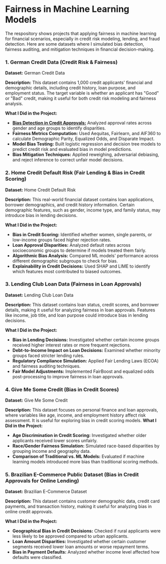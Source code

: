 # Fairness in Machine Learning Models

The respository shows projects that applying fairness in machine learning for financial scenarios, especially in credit risk modeling, lending, and fraud detection. Here are some datasets where I simulated bias detection, fairness auditing, and mitigation techniques in financial decision-making.

### 1. German Credit Data (Credit Risk & Fairness)

**Dataset:** German Credit Data

**Description:** This dataset contains 1,000 credit applicants' financial and demographic details, including credit history, loan purpose, and employment status. The target variable is whether an applicant has "Good" or "Bad" credit, making it useful for both credit risk modeling and fairness analysis.

**What I Did in the Project:**

- **[Bias Detection in Credit Approvals:](https://github.com/MiltonGreat/Bias-Detection.git)** Analyzed approval rates across gender and age groups to identify disparities.
- **Fairness Metrics Computation:** Used Aequitas, Fairlearn, and AIF360 to calculate Demographic Parity, Equalized Odds, and Disparate Impact.
- **Model Bias Testing:** Built logistic regression and decision tree models to predict credit risk and evaluated bias in model predictions.
- **Bias Mitigation Techniques:** Applied reweighing, adversarial debiasing, and reject inference to correct unfair model decisions.

### 2. Home Credit Default Risk (Fair Lending & Bias in Credit Scoring)

**Dataset:** Home Credit Default Risk

**Description:** This real-world financial dataset contains loan applications, borrower demographics, and credit history information. Certain demographic features, such as gender, income type, and family status, may introduce bias in lending decisions.

**What I Did in the Project:**

- **Bias in Credit Scoring:** Identified whether women, single parents, or low-income groups faced higher rejection rates.
- **Loan Approval Disparities:** Analyzed default rates across socioeconomic groups to determine if models treated them fairly.
- **Algorithmic Bias Analysis:** Compared ML models' performance across different demographic subgroups to check for bias.
- **Explainability in Credit Decisions:** Used SHAP and LIME to identify which features most contributed to biased outcomes.

### 3. Lending Club Loan Data (Fairness in Loan Approvals)

**Dataset:** Lending Club Loan Data

**Description:** This dataset contains loan status, credit scores, and borrower details, making it useful for analyzing fairness in loan approvals. Features like income, job title, and loan purpose could introduce bias in lending decisions.

**What I Did in the Project:**

- **Bias in Lending Decisions:** Investigated whether certain income groups received higher interest rates or more frequent rejections.
- **Debt-to-Income Impact on Loan Decisions:** Examined whether minority groups faced stricter lending rules.
- **Regulatory Compliance Simulation:** Applied Fair Lending Laws (ECOA) and fairness auditing techniques.
- **Fair Model Adjustments:** Implemented FairBoost and equalized odds post-processing to improve fairness in loan approvals.

### 4. Give Me Some Credit (Bias in Credit Scores)

**Dataset:** Give Me Some Credit

**Description:** This dataset focuses on personal finance and loan approvals, where variables like age, income, and employment history affect risk assessment. It is useful for exploring bias in credit scoring models.
**What I Did in the Project:**

- **Age Discrimination in Credit Scoring:** Investigated whether older applicants received lower scores unfairly.
- **Race/Gender Fairness Simulation:** Simulated race-based disparities by grouping income and geography data.
- **Comparison of Traditional vs. ML Models:** Evaluated if machine learning models introduced more bias than traditional scoring methods.

### 5. Brazilian E-Commerce Public Dataset (Bias in Credit Approvals for Online Lending)

**Dataset:** Brazilian E-Commerce Dataset

**Description:** This dataset contains customer demographic data, credit card payments, and transaction history, making it useful for analyzing bias in online credit approvals.

**What I Did in the Project:**

- **Geographical Bias in Credit Decisions:** Checked if rural applicants were less likely to be approved compared to urban applicants.
- **Loan Amount Disparities:** Investigated whether certain customer segments received lower loan amounts or worse repayment terms.
- **Bias in Payment Defaults:** Analyzed whether income level affected how defaults were classified.
